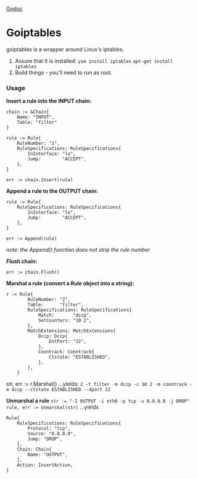[Godoc](https://godoc.org/github.com/stinkyfingers/goiptables)

# Goiptables #
goiptables is a wrapper around Linux's iptables. 
1) Assure that it is installed:
`yum install iptables`
`apt-get install iptables`
2) Build things - you'll need to run as root.

### Usage ###
**Insert a rule into the INPUT chain:**

```
chain := &Chain{
	Name: "INPUT",
	Table: "filter"
}
```
```
rule := Rule{
	RuleNumber: "1",
	RuleSpecifications: RuleSpecifications{
		InInterface: "lo",
		Jump:        "ACCEPT",
	},
}
```
```
err := chain.Insert(rule)
```

**Append a rule to the OUTPUT chain:**

```
rule := Rule{
	RuleSpecifications: RuleSpecifications{
		InInterface: "lo",
		Jump:        "ACCEPT",
	},
}
```
```
err := Append(rule)
```

*note: the Append() function does not strip the rule number*

**Flush chain:**

```
err := chain.Flush()
```

**Marshal a rule (convert a Rule object into a string):**
```
r := Rule{
		RuleNumber: "2",
		Table:      "filter",
		RuleSpecifications: RuleSpecifications{
			Match:       "dccp",
			SetCounters: "10 2",
		},
		MatchExtensions: MatchExtensions{
			Dccp: Dccp{
				DstPort: "22",
			},
			Conntrack: Conntrack{
				Ctstate: "ESTABLISHED",
			},
		},
	}
```
str, err := r.Marshal()
...yields: `2 -t filter -m dccp -c 10 2 -m conntrack -m dccp --ctstate ESTABLISHED --dport 22`

**Unmarshal a rule**
`str := "-I OUTPUT -i eth0 -p tcp -s 8.8.8.8 -j DROP"`
`rule, err := Unmarshal(str)`
...yields

```
Rule{
	RuleSpecifications: RuleSpecifications{
		Protocol: "tcp", 
		Source: "8.8.8.8", 
		Jump: "DROP",
	}, 
	Chain: Chain{
		Name: "OUTPUT",
	}, 
	Action: InsertAction,
}
```